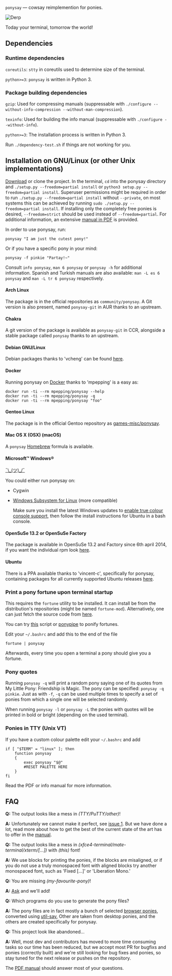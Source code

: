 `ponysay` — cowsay reimplemention for ponies.

![Derp](http://i.imgur.com/xOJbE.png)

Today your terminal, tomorrow the world!


Dependencies
------------

### Runtime dependencies

`coreutils`: `stty` in coreutils used to determine size of the terminal.

`python>=3`: `ponysay` is written in Python 3.

### Package building dependencies

`gzip`: Used for compressing manuals (suppressable with `./configure --without-info-compression --without-man-compression`).

`texinfo`: Used for building the info manual (suppressable with `./configure --without-info`).

`python>=3`: The installation process is written in Python 3.

Run `./dependency-test.sh` if things are not working for you.



Installation on GNU/Linux (or other Unix implementations)
---------------------------------------------------------

[Download](https://github.com/erkin/ponysay/releases) or clone the project.
In the terminal, `cd` into the ponysay directory and `./setup.py --freedom=partial install` or `python3 setup.py --freedom=partial install`.
Superuser permissions might be required in order to run `./setup.py --freedom=partial install` without `--private`, on most systems this
can be achieved by running `sudo ./setup.py --freedom=partial install`.
If installing only the completely free ponies is desired, `--freedom=strict` should be used instead of `--freedom=partial`.
For additional information, an extensive [manual in PDF](https://github.com/erkin/ponysay/blob/master/ponysay.pdf?raw=true) is provided.

In order to use ponysay, run:

    ponysay "I am just the cutest pony!"

Or if you have a specific pony in your mind:

    ponysay -f pinkie "Partay!~"

Consult `info ponysay`, `man 6 ponysay` or `ponysay -h` for additional information.
Spanish and Turkish manuals are also available: `man -L es 6 ponysay` and `man -L tr 6 ponysay` respectively.

#### Arch Linux
The package is in the official repositories as `community/ponysay`. A Git version is also present, named `ponysay-git` in AUR thanks to an upstream.

#### Chakra
A git version of the package is available as `ponysay-git` in CCR, alongside a stable package called `ponysay` thanks to an upstream.

#### Debian GNU/Linux
Debian packages thanks to 'vcheng' can be found [here](http://www.vcheng.org/ponysay/).

#### Docker
Running ponysay on [Docker](https://hub.docker.com/r/mpepping/ponysay/) thanks to 'mpepping' is a easy as:

```
docker run -ti --rm mpepping/ponysay --help
docker run -ti --rm mpepping/ponysay -q
docker run -ti --rm mpepping/ponysay "foo"
```

#### Gentoo Linux
The package is in the official Gentoo repository as [games-misc/ponysay](https://packages.gentoo.org/packages/games-misc/ponysay).

#### Mac OS X (OSX) (macOS)
A `ponysay` [Homebrew](https://github.com/mxcl/homebrew) formula is available.

#### Microsoft™ Windows®
[¯\\\_(ツ)\_/¯](http://fc05.deviantart.net/fs71/i/2011/266/d/e/shrugpony_firefly_by_imaplode-d4aqtvx.png)

You could either run ponysay on:

* Cygwin
* [Windows Subsystem for Linux](https://msdn.microsoft.com/en-us/commandline/wsl/about) (more compatible)

  Make sure you install the latest Windows updates to [enable true colour console support](https://blogs.msdn.microsoft.com/commandline/2016/09/22/24-bit-color-in-the-windows-console/), then follow the install instructions for Ubuntu in a bash console.

#### OpenSuSe 13.2 or OpenSuSe Factory
The package is available in OpenSuSe 13.2 and Factory since 6th april 2014, if you want the individual rpm look [here](http://www.rpmfind.net/linux/rpm2html/search.php?query=ponysay).

#### Ubuntu
There is a PPA available thanks to 'vincent-c', specifically for ponysay, containing packages for all currently supported Ubuntu releases [here](https://launchpad.net/~vincent-c/+archive/ponysay).

### Print a pony fortune upon terminal startup

This requires the `fortune` utility to be installed. It can install be from the distribution's repositories (might be named `fortune-mod`).
Alternatively, one can just fetch the source code from [here](http://ftp.ibiblio.org/pub/linux/games/amusements/fortune/).

You can try [this](http://www.reddit.com/r/mylittlelinux/comments/srixi/using_ponysay_with_a_ponified_fortune_warning/) script or
[ponypipe](https://github.com/maandree/ponypipe) to ponify fortunes.

Edit your `~/.bashrc` and add this to the end of the file

    fortune | ponysay

Afterwards, every time you open a terminal a pony should give you a fortune.

### Pony quotes

Running `ponysay -q` will print a random pony saying one of its quotes from My Little Pony: Friendship is Magic. The pony can be specified: `ponysay -q pinkie`.
Just as with `-f`, `-q` can be used multiple times to specify a set of ponies from which a single one will be selected randomly.

When running `ponysay -l` or `ponysay -L` the ponies with quotes will be printed in bold or bright (depending on the used terminal).

### Ponies in TTY (Unix VT)

If you have a custom colour palette edit your `~/.bashrc` and add

```
if [ "$TERM" = "linux" ]; then
    function ponysay
    {
        exec ponysay "$@"
        #RESET PALETTE HERE
    }
fi
```

Read the PDF or info manual for more information.

FAQ
---

__Q:__ The output looks like a mess in _(TTY/PuTTY/other)_!

__A:__ Unfortunately we cannot make it perfect, see [issue 1](//github.com/erkin/ponysay/issues/1). But we have done a lot, read more about how to get the best of the current state of the art has to offer in the [manual](//github.com/erkin/ponysay/blob/master/ponysay.pdf?raw=true).

__Q:__ The output looks like a mess in _(xfce4-terminal/mate-terminal/xterm/[...])_ with _(this)_ font!

__A:__ We use blocks for printing the ponies, if the blocks are misaligned, or if you do not use a truly monospaced font with aligned blocks try another monospaced font, such as 'Fixed [...]' or 'Liberation Mono.'

__Q:__ You are missing _(my-favourite-pony)_!

__A:__ [Ask](//github.com/erkin/ponysay/issues) and we'll add!

__Q:__ Which programs do you use to generate the pony files?

__A:__ The pony files are in fact mostly a bunch of selected [browser ponies](//web.student.tuwien.ac.at/~e0427417/browser-ponies/ponies.html), converted using [util-say](//github.com/maandree/util-say),
Other are taken from desktop ponies, and the others are created specifically for ponysay.

__Q:__ This project look like abandoned...

__A:__ Well, most dev and contributors has moved to more time consuming tasks so our time has been reduced, but we accept most
PR for bugfixs and ponies (correctly built) and we're still looking for bug fixes and ponies, so stay tuned for the next
release or pushes on the repository.

The [PDF manual](//github.com/erkin/ponysay/blob/master/ponysay.pdf?raw=true) should answer most of your questions.
